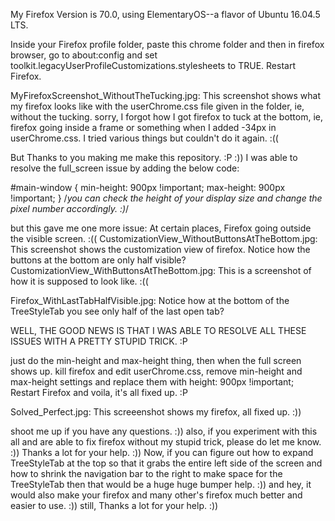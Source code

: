My Firefox Version is 70.0, using ElementaryOS--a flavor of Ubuntu 16.04.5 LTS.

Inside your Firefox profile folder, paste this chrome folder and then in firefox browser, go to about:config and set toolkit.legacyUserProfileCustomizations.stylesheets to TRUE. Restart Firefox.

MyFirefoxScreenshot_WithoutTheTucking.jpg: This screenshot shows what my firefox looks like with the userChrome.css file given in the folder, ie, without the tucking.
sorry, I forgot how I got firefox to tuck at the bottom, ie, firefox going inside a frame or something when I added -34px in userChrome.css. I tried various things but couldn't do it again. :((

But Thanks to you making me make this repository. :P :)) I was able to resolve the full_screen issue by adding the below code:

#main-window {
    min-height: 900px !important;
    max-height: 900px !important;
} /*you can check the height of your display size and change the pixel number accordingly. :)*/

but this gave me one more issue: At certain places, Firefox going outside the visible screen. :((
CustomizationView_WithoutButtonsAtTheBottom.jpg: This screenshot shows the customization view of firefox. Notice how the buttons at the bottom are only half visible?
CustomizationView_WithButtonsAtTheBottom.jpg: This is a screenshot of how it is supposed to look like. :((

Firefox_WithLastTabHalfVisible.jpg: Notice how at the bottom of the TreeStyleTab you see only half of the last open tab?

WELL, THE GOOD NEWS IS THAT I WAS ABLE TO RESOLVE ALL THESE ISSUES WITH A PRETTY STUPID TRICK. :P

just do the min-height and max-height thing, then when the full screen shows up. kill firefox and edit userChrome.css, remove min-height and max-height settings and replace them with height: 900px !important; Restart Firefox and voila, it's all fixed up. :P

Solved_Perfect.jpg: This screeenshot shows my firefox, all fixed up. :))

shoot me up if you have any questions. :))
also, if you experiment with this all and are able to fix firefox without my stupid trick, please do let me know. :)) Thanks a lot for your help. :))
Now, if you can figure out how to expand TreeStyleTab at the top so that it grabs the entire left side of the screen and how to shrink the navigation bar to the right to make space for the TreeStyleTab then that would be a huge huge bumper help. :))
and hey, it would also make your firefox and many other's firefox much better and easier to use. :))
still, Thanks a lot for your help. :))

